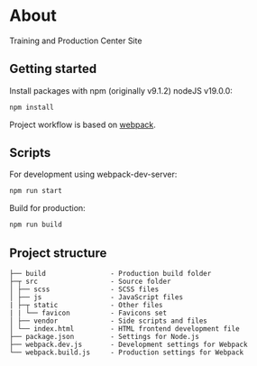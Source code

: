 # About
Training and Production Center Site


## Getting started

Install packages with npm (originally v9.1.2) nodeJS v19.0.0:
```sh
npm install
```

Project workflow is based on [webpack](https://webpack.js.org/).

## Scripts

For development using webpack-dev-server:

```sh
npm run start
```
Build for production:

```sh
npm run build
```

## Project structure

```text
├── build                - Production build folder
├─┬ src                  - Source folder
│ ├── scss               - SСSS files
│ ├── js                 - JavaScript files
| ├─┬ static             - Other files
| | └── favicon          - Favicons set
│ ├── vendor             - Side scripts and files
│ └── index.html         - HTML frontend development file
├── package.json         - Settings for Node.js
├── webpack.dev.js       - Development settings for Webpack
└── webpack.build.js     - Production settings for Webpack
```
